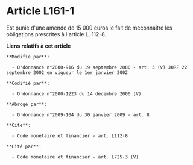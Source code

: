 # Article L161-1

Est punie d'une amende de 15 000 euros le fait de méconnaître les obligations prescrites à l'article L. 112-8.

**Liens relatifs à cet article**

	**Modifié par**:

	  - Ordonnance n°2000-916 du 19 septembre 2000 - art. 3 (V) JORF 22 septembre 2002 en vigueur le 1er janvier 2002

	**Codifié par**:

	  - Ordonnance n°2000-1223 du 14 décembre 2000 (V)

	**Abrogé par**:

	  - Ordonnance n°2009-104 du 30 janvier 2009 - art. 8

	**Cite**:

	  - Code monétaire et financier - art. L112-8

	**Cité par**:

	  - Code monétaire et financier - art. L725-3 (V)
